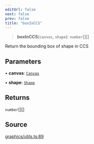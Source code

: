 ```yaml
---
editUrl: false
next: false
prev: false
title: "boxInCCS"
---
```


> **boxInCCS**(`canvas`, `shape`): `number`[][]

Return the bounding box of shape in CCS

## Parameters

• **canvas**: [`Canvas`](/api-core/classes/canvas/)

• **shape**: [`Shape`](/api-core/classes/shape/)

## Returns

`number`[][]

## Source

[graphics/utils.ts:89](https://github.com/dgmjs/dgmjs/blob/main/packages/core/src/graphics/utils.ts#L89)
